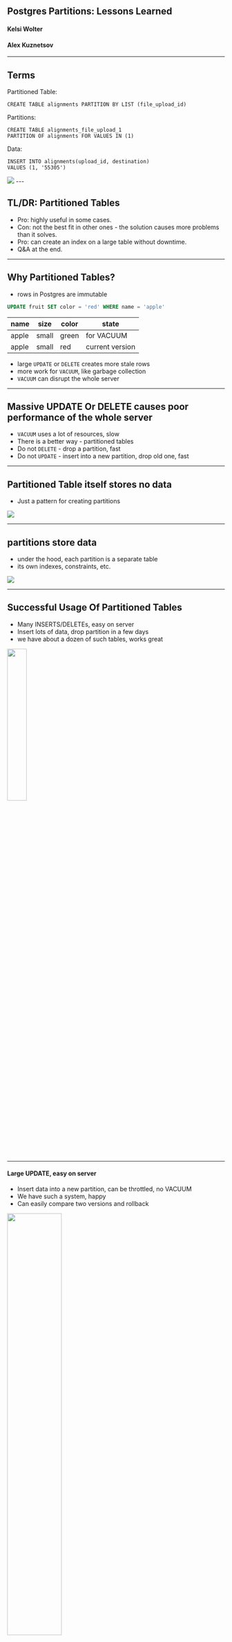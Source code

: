 ## Postgres Partitions: Lessons Learned

#### Kelsi Wolter
#### Alex Kuznetsov

---

## Terms

Partitioned Table:  
```
CREATE TABLE alignments PARTITION BY LIST (file_upload_id)
```  
Partitions:  
```
CREATE TABLE alignments_file_upload_1 
PARTITION OF alignments FOR VALUES IN (1)
```  
Data:  
```
INSERT INTO alignments(upload_id, destination)
VALUES (1, '55305')
```  


<img src="images/v2/partitioned_table_diagram.png" />
---

## TL/DR: Partitioned Tables

* Pro: highly useful in some cases.
* Con: not the best fit in other ones - the solution causes more problems than it solves.
* Pro: can create an index on a large table without downtime.
* Q&A at the end.

---

## Why Partitioned Tables?

- rows in Postgres are immutable
```sql
UPDATE fruit SET color = 'red' WHERE name = 'apple'
```

| name | size | color | state           |
|------|------|-------|-----------------|
| apple|  small | green | for VACUUM      |
| apple|  small | red   | current version |

- large `UPDATE` or `DELETE` creates more stale rows
- more work for `VACUUM`, like garbage collection
- `VACUUM` can disrupt the whole server

---

## Massive UPDATE Or DELETE causes poor performance of the whole server 
* `VACUUM` uses a lot of resources, slow
* There is a better way - partitioned tables
* Do not `DELETE` - drop a partition, fast
* Do not `UPDATE` - insert into a new partition, drop old one, fast

---

## Partitioned Table itself stores no data

* Just a pattern for creating partitions

<img src="images/cookie-cutter.png" />

---

## partitions store data

- under the hood, each partition is a separate table
- its own indexes, constraints, etc.

<img src="images/two-partitions.png" />

---
## Successful Usage Of Partitioned Tables
* Many INSERTS/DELETEs, easy on server
* Insert lots of data, drop partition in a few days
* we have about a dozen of such tables, works great

<img src="images/conveyor-belt.png"  height="30%" width="30%"/>

---

#### Large UPDATE, easy on server

* Insert data into a new partition, can be throttled, no VACUUM
* We have such a system, happy
* Can easily compare two versions and rollback

<img src="images/upload-to-new-partition.png"  height="50%" width="50%"/>

---

## Partitioned Tables Are Not Always The Best Solution

* We have a system where we considered partitioned tables, but decided against them
* There are downsides
* Sometimes the solution causes more problems than it solves

---

## Cons Of Partitioned Tables

* Must create partitions manually
  * May have to handle race condition errors
* Some queries are slower
* Need to write SQL to ensure uniqueness, vs `UNIQUE` constraint/index
* And more...

---

##### Race Condition Creating Partitions Optimistically

```sql
CREATE TABLE IF NOT EXISTS ...
```

* Safely runs consecutively
* But if two sessions run it concurrently, one might fail
* Exactly at midnight, two sessions try to create same partition for today - COLLISION
* Solution: catch and ignore this specific error

---

## Some Queries Are Slower

```sql
SELECT * FROM packages WHERE tracking_number = '123456'
-- we have no idea which partition to look in
```

* Without partitioning: 1 index seek
* With partitioning: 1 index seek per partition
* Even though partitions are smaller, the total time is longer
* In fact, 1 index seek in one partition may be just as fast as 1 index seek in the whole table
* Or slightly faster, not by much

---

## Counterintuitive? Let's Take A Detailed Look.

---
## Cost Of Index Seek = Number Of Pages Read

* Oversimplified, but good enough for our purposes

<img src="images/bigger-table.png" />

---

## Table Grows, Cost Of Index Seek Stays The Same

* Number of pages read = logarithm of table size
* Table can grow 20-30 times, cost of index seek stays the same
* Eventually, cost of index seek will increase, not by much
* It cuts both ways - table can shrink, cost of index seek can stay the same

---

## WHEN Table Gets Divided Into Many Partitions
* Maybe the cost of index seek is the same for the whole table and one partition
* Or slightly less for partition, not by much
* Overall, the cost of many index seeks is much higher

---

## Solution - Less Partitions

* do not partition per day
* partition per month or at least per week
* need more storage
* much faster queries
* typical trade-off in Postgres - more storage for faster queries

---

## Next Problem: Uniqueness

#### Suppose we have a partitioned table

```sql
CREATE TABLE packages (
    tracking_number TEXT NOT NULL, 
    ...
) PARTITION BY RANGE (shipped_date);
```

#### Cannot create a unique index on `tracking_number`

```sql
CREATE UNIQUE INDEX packages__tracking_number__unq 
ON packages(tracking_number)
```

---

## Can Only Create Unique Index On Each Partition

```sql
CREATE UNIQUE INDEX packages__tracking_number__unq 
ON packages(tracking_number, shipped_date)
```

<img src="images/v2/table-idx.png" />

---

## Must Write SQL To Enforce Uniqueness

```sql
-- SERIALIZABLE isolation level is a must, slow

INSERT INTO packages(tracking_number, shipped_date, ...)
SELECT :tracking_number, :shipped_date, ...
WHERE NOT EXISTS(
    SELECT * FROM packages -- all partitions, slow
    WHERE tracking_number = :tracking_number
)
```

---

## Must Use SERIALIZABLE Isolation Level

- make sure the outcome does not change for the life of the transaction
- more work for server, slower
```sql
WHERE NOT EXISTS(
    SELECT * FROM packages -- all partitions, slow
    WHERE tracking_number = :tracking_number
)
```
---

## We Could Go On...

* But the point is clear already
* We have systems where partitioned tables are highly useful
* Also we have systems were partitioned tables are not the best fit
* Too difficult to ensure uniqueness, slower queries, etc.

---

## Partition Pro: Create Index On Large Table Without Downtime

* usual way of creating an index on regular table:

```sql
CREATE INDEX packages__tracking_number
ON packages(tracking_number)
```
* issues with this approach:
  * regular table is read only for a long time - unacceptable
  * server is very busy, slower responses

---

## TRY CONCURRENTLY? DOES NOT WORK

```sql
CREATE INDEX CONCURRENTLY packages__tracking_number
ON packages(tracking_number)
```
* regular table is available for modifications
* server is very busy, slower responses
* usually fails
* need to retry manually, many times
* no guarantee of success ever

---

## Alternatively, Build A New Table And Migrate To It

<img src="images/two-houses.png" />

---

## It Works, But Too Much Busywork

* create a new regular table with new index
* app must write to both regular tables
* need to migrate all data to new table
* need to switch reads/writes to new table
* drop old regular table
* MUCH easier with partitions
